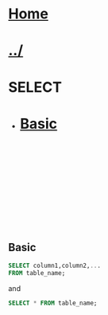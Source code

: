 # [Home](/)
# [../](../)
  
# SELECT 
- # [Basic](#basic)
<br/>
<br/>
<br/>
<br/>
<br/>
<br/>
<br/>
<br/>
<br/>
<br/>

## Basic
```sql
SELECT column1,column2,...
FROM table_name;
```
and
```sql
SELECT * FROM table_name;
```
